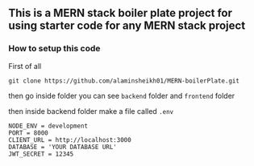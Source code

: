## This is a MERN stack boiler plate project for using starter code for any MERN stack project

### How to setup this code

First of all 
```
git clone https://github.com/alaminsheikh01/MERN-boilerPlate.git
```
then go inside folder you can see `backend` folder and `frontend` folder

then inside backend folder make a file called `.env`

```
NODE_ENV = development
PORT = 8000
CLIENT_URL = http://localhost:3000
DATABASE = 'YOUR DATABASE URL'
JWT_SECRET = 12345

```
